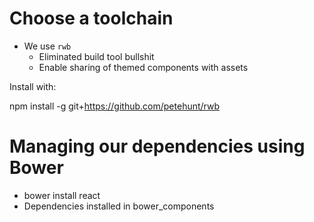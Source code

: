 # Choose a toolchain

* We use `rwb`
    * Eliminated build tool bullshit
    * Enable sharing of themed components with assets

Install with:

  npm install -g git+https://github.com/petehunt/rwb

# Managing our dependencies using Bower

* bower install react
* Dependencies installed in bower_components
